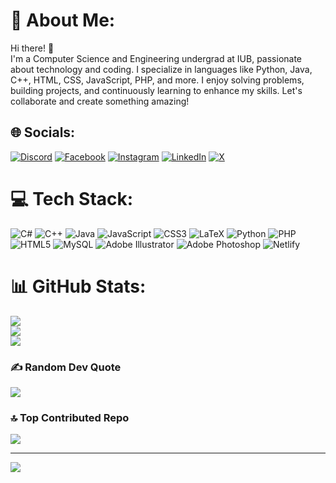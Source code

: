 # 💫 About Me:
Hi there! 👋<br>I'm a Computer Science and Engineering undergrad at IUB, passionate about technology and coding. I specialize in languages like Python, Java, C++, HTML, CSS, JavaScript, PHP, and more. I enjoy solving problems, building projects, and continuously learning to enhance my skills. Let's collaborate and create something amazing!


## 🌐 Socials:
[![Discord](https://img.shields.io/badge/Discord-%237289DA.svg?logo=discord&logoColor=white)](https://discord.gg/dipayon_) [![Facebook](https://img.shields.io/badge/Facebook-%231877F2.svg?logo=Facebook&logoColor=white)](https://facebook.com/ushnopurush) [![Instagram](https://img.shields.io/badge/Instagram-%23E4405F.svg?logo=Instagram&logoColor=white)](https://instagram.com/awaken_dip) [![LinkedIn](https://img.shields.io/badge/LinkedIn-%230077B5.svg?logo=linkedin&logoColor=white)](https://linkedin.com/in/dip-ayon) [![X](https://img.shields.io/badge/X-black.svg?logo=X&logoColor=white)](https://x.com/dipayon_) 

# 💻 Tech Stack:
![C#](https://img.shields.io/badge/c%23-%23239120.svg?style=for-the-badge&logo=csharp&logoColor=white) ![C++](https://img.shields.io/badge/c++-%2300599C.svg?style=for-the-badge&logo=c%2B%2B&logoColor=white) ![Java](https://img.shields.io/badge/java-%23ED8B00.svg?style=for-the-badge&logo=openjdk&logoColor=white) ![JavaScript](https://img.shields.io/badge/javascript-%23323330.svg?style=for-the-badge&logo=javascript&logoColor=%23F7DF1E) ![CSS3](https://img.shields.io/badge/css3-%231572B6.svg?style=for-the-badge&logo=css3&logoColor=white) ![LaTeX](https://img.shields.io/badge/latex-%23008080.svg?style=for-the-badge&logo=latex&logoColor=white) ![Python](https://img.shields.io/badge/python-3670A0?style=for-the-badge&logo=python&logoColor=ffdd54) ![PHP](https://img.shields.io/badge/php-%23777BB4.svg?style=for-the-badge&logo=php&logoColor=white) ![HTML5](https://img.shields.io/badge/html5-%23E34F26.svg?style=for-the-badge&logo=html5&logoColor=white) ![MySQL](https://img.shields.io/badge/mysql-4479A1.svg?style=for-the-badge&logo=mysql&logoColor=white) ![Adobe Illustrator](https://img.shields.io/badge/adobe%20illustrator-%23FF9A00.svg?style=for-the-badge&logo=adobe%20illustrator&logoColor=white) ![Adobe Photoshop](https://img.shields.io/badge/adobe%20photoshop-%2331A8FF.svg?style=for-the-badge&logo=adobe%20photoshop&logoColor=white) ![Netlify](https://img.shields.io/badge/netlify-%23000000.svg?style=for-the-badge&logo=netlify&logoColor=#00C7B7)
# 📊 GitHub Stats:
![](https://github-readme-stats.vercel.app/api?username=dip-ayon&theme=dark&hide_border=false&include_all_commits=true&count_private=true)<br/>
![](https://github-readme-streak-stats.herokuapp.com/?user=dip-ayon&theme=dark&hide_border=false)<br/>
![](https://github-readme-stats.vercel.app/api/top-langs/?username=dip-ayon&theme=dark&hide_border=false&include_all_commits=true&count_private=true&layout=compact)

### ✍️ Random Dev Quote
![](https://quotes-github-readme.vercel.app/api?type=horizontal&theme=radical)

### 🔝 Top Contributed Repo
![](https://github-contributor-stats.vercel.app/api?username=dip-ayon&limit=5&theme=dark&combine_all_yearly_contributions=true)

---
[![](https://visitcount.itsvg.in/api?id=dip-ayon&icon=0&color=0)](https://visitcount.itsvg.in)

<!-- Proudly created with GPRM ( https://gprm.itsvg.in ) -->
